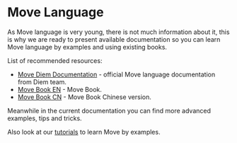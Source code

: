 # Move Language

As Move language is very young, there is not much information about it, this is why we are ready to present available documentation so you can learn Move language by examples and using existing books.

List of recommended resources:

* [Move Diem Documentation](https://developers.diem.com/main/docs/move-introduction) - official Move language documentation from Diem team.
* [Move Book EN](https://move-book.com) - Move Book.
* [Move Book CN](https://move-book.com/cn/) - Move Book Chinese version.

Meanwhile in the current documentation you can find more advanced examples, tips and tricks. 

Also look at our [tutorials](./../tutorials/README.md) to learn Move by examples.
